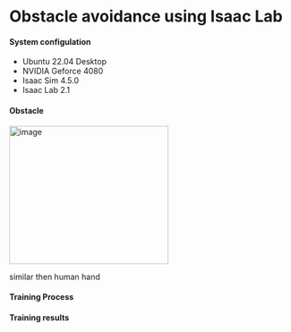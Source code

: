 # Obstacle avoidance using Isaac Lab

#### System configulation

- Ubuntu 22.04 Desktop
- NVIDIA Geforce 4080
- Isaac Sim 4.5.0
- Isaac Lab 2.1


#### Obstacle

<img width="284" height="247" alt="image" src="https://github.com/user-attachments/assets/2188112d-0a5e-4ced-89a6-58b5a941c178" />

similar then human hand

#### Training Process



#### Training results



